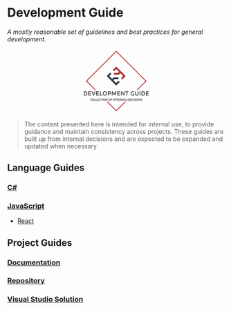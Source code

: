 # Development Guide

_A mostly reasonable set of guidelines and best practices for general development._

![Development Guide](./docs/.assets/project-title.png)

> The content presented here is intended for internal use, to provide guidance and maintain consistency across projects. These guides are built up from internal decisions and are expected to be expanded and updated when necessary.

## Language Guides

### [C#](./src/csharp)

### [JavaScript](./src/javascript)

- [React](./docs/javascript/react)

## Project Guides

### [Documentation](./src/documentation)

### [Repository](./src/repository)

### [Visual Studio Solution](./src/visual-studio-solution)
